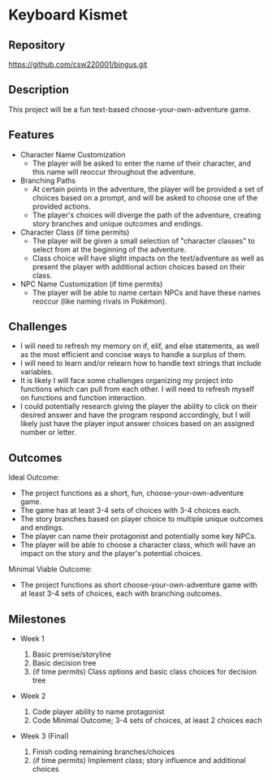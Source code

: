 # Keyboard Kismet

## Repository
https://github.com/csw220001/bingus.git

## Description
This project will be a fun text-based choose-your-own-adventure game.

## Features
- Character Name Customization
	- The player will be asked to enter the name of their character, and this name will reoccur throughout the adventure.
- Branching Paths
	- At certain points in the adventure, the player will be provided a set of choices based on a prompt, and will be asked to choose one of the provided actions. 
    - The player's choices will diverge the path of the adventure, creating story branches and unique outcomes and endings.
- Character Class (if time permits)
	- The player will be given a small selection of "character classes" to select from at the beginning of the adventure. 
    - Class choice will have slight impacts on the text/adventure as well as present the player with additional action choices based on their class.
- NPC Name Customization (if time permits)
    - The player will be able to name certain NPCs and have these names reoccur (like naming rivals in Pokémon).

## Challenges
- I will need to refresh my memory on if, elif, and else statements, as well as the most efficient and concise ways to handle a surplus of them.
- I will need to learn and/or relearn how to handle text strings that include variables.
- It is likely I will face some challenges organizing my project into functions which can pull from each other. I will need to refresh myself on functions and function interaction.
- I could potentially research giving the player the ability to click on their desired answer and have the program respond accordingly, but I will likely just have the player input answer choices based on an assigned number or letter.

## Outcomes
Ideal Outcome:
- The project functions as a short, fun, choose-your-own-adventure game.
- The game has at least 3-4 sets of choices with 3-4 choices each.
- The story branches based on player choice to multiple unique outcomes and endings.
- The player can name their protagonist and potentially some key NPCs.
- The player will be able to choose a character class, which will have an impact on the story and the player's potential choices.

Minimal Viable Outcome:
- The project functions as short choose-your-own-adventure game with at least 3-4 sets of choices, each with branching outcomes.

## Milestones

- Week 1
  1. Basic premise/storyline
  2. Basic decision tree
  3. (if time permits) Class options and basic class choices for decision tree

- Week 2
  1. Code player ability to name protagonist
  2. Code Minimal Outcome; 3-4 sets of choices, at least 2 choices each

- Week 3 (Final)
  1. Finish coding remaining branches/choices
  2. (if time permits) Implement class; story influence and additional choices